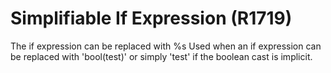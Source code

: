 # Simplifiable If Expression (R1719)

The if expression can be replaced with %s Used when an if expression can
be replaced with 'bool(test)' or simply 'test' if the boolean cast is
implicit.

